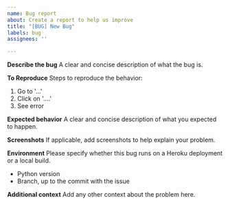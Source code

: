 ```yaml
---
name: Bug report
about: Create a report to help us improve
title: "[BUG] New Bug"
labels: bug
assignees: ''

---
```


**Describe the bug**
A clear and concise description of what the bug is.

**To Reproduce**
Steps to reproduce the behavior:
1. Go to '...'
2. Click on '....'
3. See error

**Expected behavior**
A clear and concise description of what you expected to happen.

**Screenshots**
If applicable, add screenshots to help explain your problem.

**Environment**
Please specify whether this bug runs on a Heroku deployment or a local build.
- Python version
- Branch, up to the commit with the issue

**Additional context**
Add any other context about the problem here.
